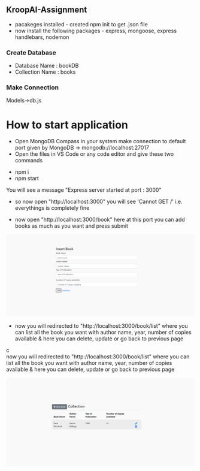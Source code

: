 ## KroopAI-Assignment
* pacakeges installed - created npm init to get .json file
* now install the following packages - express, mongoose, express handlebars, nodemon

### Create Database

* Database Name : bookDB
* Collection Name : books

### Make Connection

  Models->db.js
       

# How to start application

* Open MongoDB Compass in your system make connection to default port given by MongoDB -> mongodb://localhost:27017
* Open the files in VS Code or any code editor and give these two commands 
- npm i
- npm start

You will see a message "Express server started at port : 3000"
* so now open "http://localhost:3000" you will see 'Cannot GET /' i.e. everythings is completely fine



* now open "http://localhost:3000/book" here at this port you can add books as much as you want and press submit

![Alt](Images/book.PNG)

* now you will redirected to "http://localhost:3000/book/list" where you can list all the book you want with author name, year, number of copies available & here you can delete, update or go back to previous page

c </br>now you will redirected to "http://localhost:3000/book/list" where you can list all the book you want 
with author name, year, number of copies available & here you can delete, update or go back to previous page

![Alt](Images/list.PNG)



